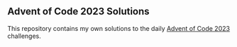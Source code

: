 ## Advent of Code 2023 Solutions

This repository contains my own solutions to the daily [Advent of Code 2023](https://adventofcode.com/2023) challenges.